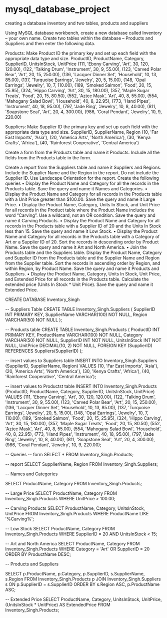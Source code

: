# mysql_database_project
creating a database inventory and two tables, products and suppliers 

Using MySQL database workbench, create a new database called Inventory – your own name.
Create two tables within the database – Products and Suppliers and then enter the following data.

Products:
Make Product ID the primary key and set up each field with the appropriate data type and size.
ProductID, ProductName, Category, SupplierID, UnitsInStock, UnitPrice
(111, 'Ebony Carving', 'Art', 30, 120, 120.00),
(122, 'Talking Drum', 'Instrument', 30, 9, 55.00),
(123, 'Carved Polar Bear', 'Art', 20, 15, 250.00),
(136, 'Lacquer Dinner Set', 'Household', 10, 13, 85.00),
(137, 'Turquoise Earrings', 'Jewelry', 20, 5, 15.00),
(148, 'Opal Earrings', 'Jewelry', 10, 7, 110.00),
(189, 'Smoked Salmon', 'Food', 20, 15, 25.95),
(324, 'Hippo Carving', 'Art', 30, 15, 180.00),
(357, 'Maple Sugar Treats', 'Food', 20, 15, 80.50),
(552, 'Aztec Mask', 'Art', 40, 8, 55.00),
(554, 'Mahogany Salad Bowl', 'Household', 40, 8, 22.95),
(773, 'Hand Pipes', 'Instrument', 40, 18, 95.00),
(797, 'Jade Ring', 'Jewelry', 10, 8, 40.00),
(811, 'Soapstone Seal', 'Art', 20, 4, 300.00),
(986, 'Coral Pendant', 'Jewelry', 10, 9, 220.00)

Suppliers:
Make Supplier ID the primary key and set up each field with the appropriate data type and size.
SupplierID, SupplierName, Region
(10, 'Far East Imports', 'Asia'),
(20, 'America Arts', 'North America'),
(30, 'Kenya Crafts', 'Africa'),
(40, 'Rainforest Cooperative', 'Central America')


Create a form from the Products table and name it Products.  Include all the fields from the Products table in the form.

Create a report from the Suppliers table and name it Suppliers and Regions.  Include the Supplier Name and the Region in the report.  Do not include the Supplier ID.  Use Landscape Orientation for the report.
Create the following queries
    • Display the Product Name and Category for all the records in the Products table.  Save the query and name it Names and Categories.
    • Display the Product Name and Category for all records in the Products table with a Unit Price greater than $100.00.  Save the query and name it Large Price.
    • Display the Product Name, Category, Units In Stock, and Unit Price for all records in the Product table where the Product Name includes the word “Carving”.  Use a wildcard, not an OR condition.  Save the query and name it Carving Products.
    • Display the Product Name and Category for all records in the Products table with a Supplier ID of 20 and the Units In Stock less than 15.  Save the query and name it Low Stock.
    • Display the Product Name and Category for all records in the Products table with a Category of Art or a Supplier ID of 20.  Sort the records in descending order by Product Name.  Save the query and name it Art and North America.
    • Join the Products table and the Suppliers table.  Display the Product Name, Category and Supplier ID from the Products table and the Supplier Name and Region from the Supplier table.  Sort the records in ascending order by Region, and within Region, by Product Name.  Save the query and name it Products and Suppliers.
    • Display the Product Name, Category, Units In Stock, Unit Price, and Extended Price for all records in the Products table.  Calculate the extended price (Units In Stock * Unit Price).  Save the query and name it Extended Price.

CREATE DATABASE Inventory_Singh

-- Suppliers Table
CREATE TABLE Inventory_Singh.Suppliers (
    SupplierID INT PRIMARY KEY,
    SupplierName VARCHAR(100) NOT NULL,
    Region VARCHAR(50) NOT NULL
);

-- Products table
CREATE TABLE Inventory_Singh.Products (
    ProductID INT PRIMARY KEY,
    ProductName VARCHAR(100) NOT NULL,
    Category VARCHAR(50) NOT NULL,
    SupplierID INT NOT NULL,
    UnitsInStock INT NOT NULL,
    UnitPrice DECIMAL(10, 2) NOT NULL,
    FOREIGN KEY (SupplierID) REFERENCES Suppliers(SupplierID)
);

-- insert values to Suppliers table
INSERT INTO Inventory_Singh.Suppliers (SupplierID, SupplierName, Region) 
VALUES (10, 'Far East Imports', 'Asia'),
(20, 'America Arts', 'North America'),
(30, 'Kenya Crafts', 'Africa'),
(40, 'Rainforest Cooperative', 'Central America');

-- insert values to Productst table
INSERT INTO Inventory_Singh.Products (ProductID, ProductName, Category, SupplierID, UnitsInStock, UnitPrice)
VALUES (111, 'Ebony Carving', 'Art', 30, 120, 120.00),
(122, 'Talking Drum', 'Instrument', 30, 9, 55.00),
(123, 'Carved Polar Bear', 'Art', 20, 15, 250.00),
(136, 'Lacquer Dinner Set', 'Household', 10, 13, 85.00),
(137, 'Turquoise Earrings', 'Jewelry', 20, 5, 15.00),
(148, 'Opal Earrings', 'Jewelry', 10, 7, 110.00),
(189, 'Smoked Salmon', 'Food', 20, 15, 25.95),
(324, 'Hippo Carving', 'Art', 30, 15, 180.00),
(357, 'Maple Sugar Treats', 'Food', 20, 15, 80.50),
(552, 'Aztec Mask', 'Art', 40, 8, 55.00),
(554, 'Mahogany Salad Bowl', 'Household', 40, 8, 22.95),
(773, 'Hand Pipes', 'Instrument', 40, 18, 95.00),
(797, 'Jade Ring', 'Jewelry', 10, 8, 40.00),
(811, 'Soapstone Seal', 'Art', 20, 4, 300.00),
(986, 'Coral Pendant', 'Jewelry', 10, 9, 220.00);


-- Queries
-- form 
SELECT * FROM Inventory_Singh.Products;



-- report 
SELECT SupplierName, Region FROM Inventory_Singh.Suppliers;

-- Names and Categories

SELECT ProductName, Category 
FROM Inventory_Singh.Products;

-- Large Price
SELECT ProductName, Category 
FROM Inventory_Singh.Products
WHERE UnitPrice > 100.00;

-- Carving Products
SELECT ProductName, Category, UnitsInStock, UnitPrice
FROM Inventory_Singh.Products
WHERE ProductName LIKE '%Carving%';

-- Low Stock
SELECT ProductName, Category
FROM Inventory_Singh.Products
WHERE SupplierID = 20 AND UnitsInStock < 15;


-- Art and North America
SELECT ProductName, Category
FROM Inventory_Singh.Products
WHERE Category = 'Art' OR SupplierID = 20
ORDER BY ProductName DESC;

-- Products and Suppliers

SELECT 
    p.ProductName, 
    p.Category, 
    p.SupplierID, 
    s.SupplierName, 
    s.Region
FROM 
    Inventory_Singh.Products p
JOIN 
    Inventory_Singh.Suppliers s
ON 
    p.SupplierID = s.SupplierID
ORDER BY 
    s.Region ASC, 
    p.ProductName ASC;

-- Extended Price
SELECT 
    ProductName,
    Category,
    UnitsInStock,
    UnitPrice,
    (UnitsInStock * UnitPrice) AS ExtendedPrice
FROM 
    Inventory_Singh.Products;






    
